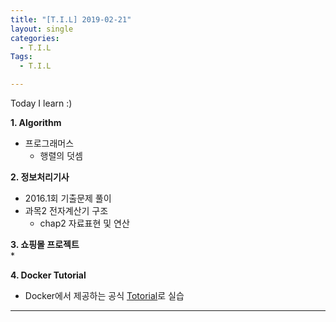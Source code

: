 ```yaml
---
title: "[T.I.L] 2019-02-21"
layout: single
categories:
  - T.I.L
Tags:
  - T.I.L

---
```

Today I learn :)

**1. Algorithm**      
*  프로그래머스  
   * 행렬의 덧셈       
     

**2. 정보처리기사**  
*  2016.1회 기출문제 풀이     
*  과목2 전자계산기 구조  
   *  chap2 자료표현 및 연산  

**3. 쇼핑몰 프로젝트**  
* 

**4. Docker Tutorial**  
  * Docker에서 제공하는 공식 [Totorial]((https://docs.docker.com/get-started/))로 실습  


  
***  
 


  

 

   




